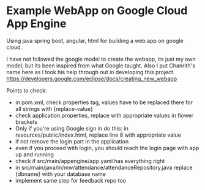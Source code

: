 # Example WebApp on Google Cloud App Engine
Using java spring boot, angular, html for building a web app on google cloud.

I have not followed the google model to create the webapp, its just my own model, but its been inspired from what Google taught. Also I put Chanrith's name here as I took his help through out in developing this project.
https://developers.google.com/eclipse/docs/creating_new_webapp


Points to check:
- in pom.xml, check properties tag, values have to be replaced there for all strings with {replace-value}
- check application.properties, replace with appropriate values in flower brackets
- Only if you're using Google sign in do this: in resources/public/index.html, replace line 8 with appropriate value
 - if not remove the login part in the application
 - even if you proceed with login, you should reach the login page with app up and running
- check if src/main/appengine/app.yaml has everything right
- in src/main/java/in/mw/attendance/attendanceRepository.java replace {dbname} with your database name
- implement same step for feedback repo too

